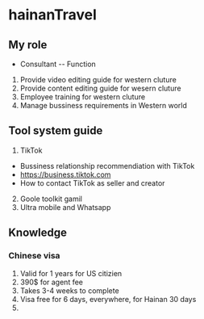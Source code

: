 # hainanTravel
## My role
* Consultant -- Function
1. Provide video editing guide for western cluture
2. Provide content editing guide for wesern cluture
3. Employee training for western cluture
4. Manage bussiness requirements in Western world
## Tool system guide
1. TikTok
* Bussiness relationship recommendiation with TikTok
* https://business.tiktok.com
* How to contact TikTok as seller and creator
2. Goole toolkit gamil
3. Ultra mobile and Whatsapp

## Knowledge
### Chinese visa
1. Valid for 1 years for US citizien
2. 390$ for agent fee
3. Takes 3-4 weeks to complete
4. Visa free for 6 days, everywhere, for Hainan 30 days
5. [
](http://chicago.china-consulate.gov.cn/qzhz/qz/202408/t20240820_11476277.htm)

